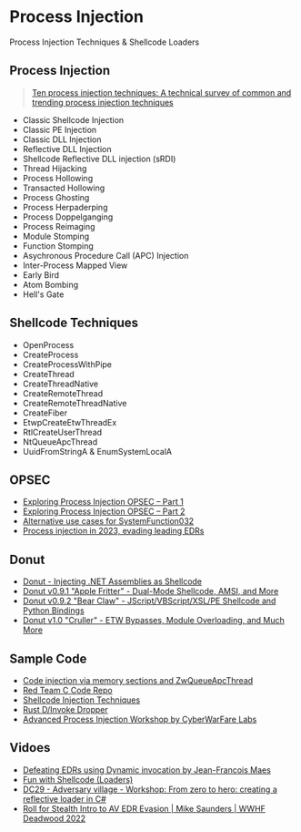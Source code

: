 # Process Injection
Process Injection Techniques & Shellcode Loaders

## Process Injection
> [Ten process injection techniques: A technical survey of common and trending process injection techniques](https://www.elastic.co/blog/ten-process-injection-techniques-technical-survey-common-and-trending-process)
- Classic Shellcode Injection
- Classic PE Injection
- Classic DLL Injection
- Reflective DLL Injection
- Shellcode Reflective DLL injection (sRDI)
- Thread Hijacking
- Process Hollowing
- Transacted Hollowing
- Process Ghosting
- Process Herpaderping
- Process Doppelganging
- Process Reimaging
- Module Stomping
- Function Stomping
- Asychronous Procedure Call (APC) Injection
- Inter-Process Mapped View
- Early Bird
- Atom Bombing
- Hell's Gate

## Shellcode Techniques
- OpenProcess
- CreateProcess
- CreateProcessWithPipe
- CreateThread
- CreateThreadNative
- CreateRemoteThread
- CreateRemoteThreadNative
- CreateFiber
- EtwpCreateEtwThreadEx
- RtlCreateUserThread
- NtQueueApcThread
- UuidFromStringA & EnumSystemLocalA

## OPSEC
- [Exploring Process Injection OPSEC – Part 1](https://rastamouse.me/exploring-process-injection-opsec-part-1/)
- [Exploring Process Injection OPSEC – Part 2](https://rastamouse.me/exploring-process-injection-opsec-part-2/)
- [Alternative use cases for SystemFunction032](https://s3cur3th1ssh1t.github.io/SystemFunction032_Shellcode/)
- [Process injection in 2023, evading leading EDRs](https://vanmieghem.io/process-injection-evading-edr-in-2023/)

## Donut
- [Donut - Injecting .NET Assemblies as Shellcode](https://thewover.github.io/Introducing-Donut/)
- [Donut v0.9.1 "Apple Fritter" - Dual-Mode Shellcode, AMSI, and More](https://thewover.github.io/Apple-Fritter/)
- [Donut v0.9.2 "Bear Claw" - JScript/VBScript/XSL/PE Shellcode and Python Bindings](https://thewover.github.io/Bear-Claw/)
- [Donut v1.0 "Cruller" - ETW Bypasses, Module Overloading, and Much More](https://thewover.github.io/Cruller/)

## Sample Code
- [Code injection via memory sections and ZwQueueApcThread](https://cocomelonc.github.io/tutorial/2022/01/17/malware-injection-14.html)
- [Red Team C Code Repo](https://github.com/Mr-Un1k0d3r/RedTeamCCode)
- [Shellcode Injection Techniques](https://github.com/plackyhacker/Shellcode-Injection-Techniques)
- [Rust D/Invoke Dropper](https://github.com/Nariod/Tartocitron)
- [Advanced Process Injection Workshop by CyberWarFare Labs](https://github.com/RedTeamOperations/Advanced-Process-Injection-Workshop)

## Vidoes
- [Defeating EDRs using Dynamic invocation by Jean-Francois Maes](https://youtu.be/LXfhyTpQ7TM)
- [Fun with Shellcode (Loaders)](https://youtu.be/HNGuM5LpOEw)
- [DC29 - Adversary village - Workshop: From zero to hero: creating a reflective loader in C#](https://youtu.be/E6LOQQiNjj0)
- [Roll for Stealth Intro to AV EDR Evasion | Mike Saunders | WWHF Deadwood 2022](https://youtu.be/TvPE5EAObHw)
